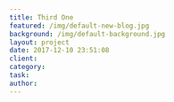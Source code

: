 ```yaml
---
title: Third One
featured: /img/default-new-blog.jpg
background: /img/default-background.jpg
layout: project
date: 2017-12-10 23:51:08
client:
category:
task:
author:
---
```

